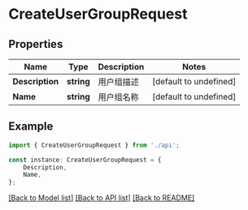 # CreateUserGroupRequest


## Properties

Name | Type | Description | Notes
------------ | ------------- | ------------- | -------------
**Description** | **string** | 用户组描述 | [default to undefined]
**Name** | **string** | 用户组名称 | [default to undefined]

## Example

```typescript
import { CreateUserGroupRequest } from './api';

const instance: CreateUserGroupRequest = {
    Description,
    Name,
};
```

[[Back to Model list]](../README.md#documentation-for-models) [[Back to API list]](../README.md#documentation-for-api-endpoints) [[Back to README]](../README.md)
